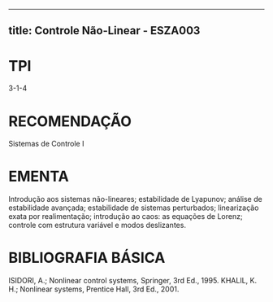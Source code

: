 
---
title: Controle Não-Linear - ESZA003 
---

# TPI

3-1-4

# RECOMENDAÇÃO

Sistemas de Controle I

# EMENTA

Introdução aos sistemas não-lineares; estabilidade de Lyapunov; análise de estabilidade avançada; estabilidade de sistemas perturbados; linearização exata por realimentação; introdução ao caos: as equações de Lorenz; controle com estrutura variável e modos deslizantes.

# BIBLIOGRAFIA BÁSICA

ISIDORI, A.; Nonlinear control systems, Springer, 3rd Ed., 1995.
KHALIL, K. H.; Nonlinear systems, Prentice Hall, 3rd Ed., 2001.
        